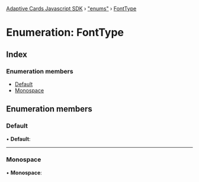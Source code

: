 [Adaptive Cards Javascript SDK](../README.md) › ["enums"](../modules/_enums_.md) › [FontType](_enums_.fonttype.md)

# Enumeration: FontType

## Index

### Enumeration members

* [Default](_enums_.fonttype.md#default)
* [Monospace](_enums_.fonttype.md#monospace)

## Enumeration members

###  Default

• **Default**:

___

###  Monospace

• **Monospace**:
